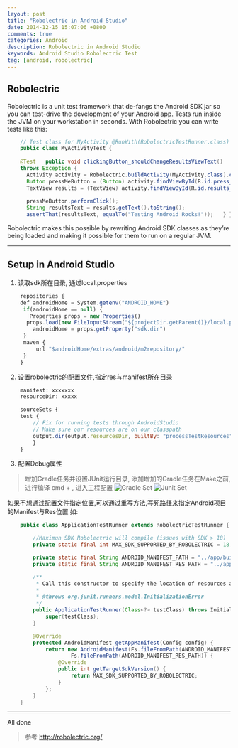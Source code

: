 ```yaml
---
layout: post
title: "Robolectric in Android Studio"
date: 2014-12-15 15:07:06 +0800
comments: true
categories: Android
description: Robolectric in Android Studio
keywords: Android Studio Robolectric Test
tag: [android, robolectric]
---
```


Robolectric
-----------
Robolectric is a unit test framework that de-fangs the Android SDK jar so you can test-drive the development of your Android app. Tests run inside the JVM on your workstation in seconds. With Robolectric you can write tests like this:

``` Java Example
	// Test class for MyActivity @RunWith(RobolectricTestRunner.class)
	public class MyActivityTest {
 
    @Test   public void clickingButton_shouldChangeResultsViewText()
 	throws Exception {
	  Activity activity = Robolectric.buildActivity(MyActivity.class).create().get();
      Button pressMeButton = (Button) activity.findViewById(R.id.press_me_button);
      TextView results = (TextView) activity.findViewById(R.id.results_text_view);
  
      pressMeButton.performClick();
      String resultsText = results.getText().toString();
      assertThat(resultsText, equalTo("Testing Android Rocks!"));   } }
```
Robolectric makes this possible by rewriting Android SDK classes as they’re being loaded and making it possible for them to run on a regular JVM. 

----------

<!--more-->

Setup in Android Studio
-----------------------

1. 读取sdk所在目录, 通过local.properties   
  
``` Javascript gradle
	repositories {  
	def androidHome = System.getenv("ANDROID_HOME")  
	 if(androidHome == null) {   
	   Properties props = new Properties()    
	  props.load(new FileInputStream("${projectDir.getParent()}/local.properties"))    
	    androidHome = props.getProperty("sdk.dir")    
	 }   
	 maven {    
	     url "$androidHome/extras/android/m2repository/"    
	 }   
	}
``` 

2. 设置robolectric的配置文件,指定res与manifest所在目录   
``` Javascript   org.robolectric.Config.properties   
	manifest: xxxxxxx   
	resourceDir: xxxxx  
```   
``` Javascript  gradle    
	sourceSets {  
	test {  
	    // Fix for running tests through AndroidStudio   
	    // Make sure our resources are on our classpath    
	    output.dir(output.resourcesDir, builtBy: "processTestResources")   
		}   
	}   
```

3. 配置Debug属性
>  增加Gradle任务并设置JUnit运行目录, 添加增加的Gradle任务在Make之前,进行编译
>  cmd + , 进入工程配置
![Gradle Set](/images/res/201412/gradle_set.png)
![Junit Set](/images/res/201412/junit_set.png)



如果不想通过配置文件指定位置,可以通过重写方法,写死路径来指定Android项目的Manifest与Res位置
如:
```Java
    public class ApplicationTestRunner extends RobolectricTestRunner {

        //Maximun SDK Robolectric will compile (issues with SDK > 18)
        private static final int MAX_SDK_SUPPORTED_BY_ROBOLECTRIC = 18;

        private static final String ANDROID_MANIFEST_PATH = "../app/build/intermediates/manifests/full/unittest/debug/AndroidManifest.xml";
        private static final String ANDROID_MANIFEST_RES_PATH = "../app/build/intermediates/res/unittest/debug";

        /**
         * Call this constructor to specify the location of resources and AndroidManifest.xml.
         *
         * @throws org.junit.runners.model.InitializationError
         */
        public ApplicationTestRunner(Class<?> testClass) throws InitializationError {
            super(testClass);
        }

        @Override
        protected AndroidManifest getAppManifest(Config config) {
            return new AndroidManifest(Fs.fileFromPath(ANDROID_MANIFEST_PATH),
                    Fs.fileFromPath(ANDROID_MANIFEST_RES_PATH)) {
                @Override
                public int getTargetSdkVersion() {
                    return MAX_SDK_SUPPORTED_BY_ROBOLECTRIC;
                }
            };
        }
    }
```
 
----------

All done


> 参考
> http://robolectric.org/


 


